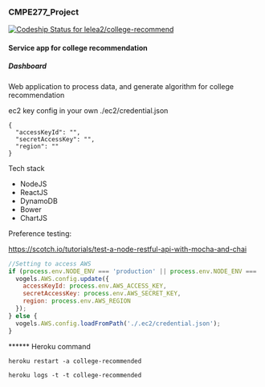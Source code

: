 ### CMPE277_Project

[ ![Codeship Status for lelea2/college-recommend](https://app.codeship.com/projects/bf03fd80-731c-0134-211c-52e76941e580/status?branch=master)](https://app.codeship.com/projects/178802)

#### Service app for college recommendation

##### Dashboard

Web application to process data, and generate algorithm for college recommendation


ec2 key config in your own ./ec2/credential.json

```
{
  "accessKeyId": "",
  "secretAccessKey": "",
  "region": ""
}
```

Tech stack

* NodeJS
* ReactJS
* DynamoDB
* Bower
* ChartJS


Preference testing:

https://scotch.io/tutorials/test-a-node-restful-api-with-mocha-and-chai

```javascript
//Setting to access AWS
if (process.env.NODE_ENV === 'production' || process.env.NODE_ENV === 'test') {
  vogels.AWS.config.update({
    accessKeyId: process.env.AWS_ACCESS_KEY,
    secretAccessKey: process.env.AWS_SECRET_KEY,
    region: process.env.AWS_REGION
  });
} else {
  vogels.AWS.config.loadFromPath('./.ec2/credential.json');
}
```

****** Heroku command

```
heroku restart -a college-recommended

heroku logs -t -t college-recommended

```
